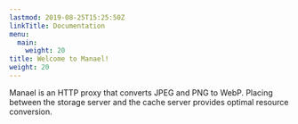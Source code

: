 ```yaml
---
lastmod: 2019-08-25T15:25:50Z
linkTitle: Documentation
menu:
  main:
    weight: 20
title: Welcome to Manael!
weight: 20
---
```


Manael is an HTTP proxy that converts JPEG and PNG to WebP. Placing between the storage server and the cache server provides optimal resource conversion.
